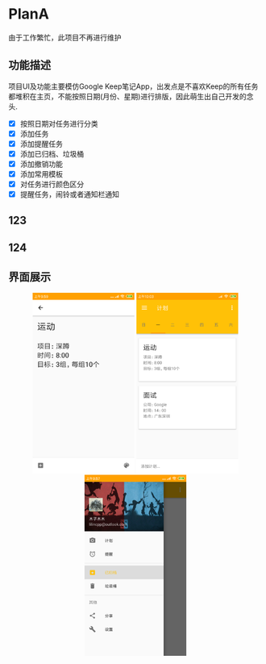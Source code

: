 # PlanA

由于工作繁忙，此项目不再进行维护

## 功能描述

项目UI及功能主要模仿Google Keep笔记App，出发点是不喜欢Keep的所有任务都堆积在主页，不能按照日期(月份、星期)进行排版，因此萌生出自己开发的念头.

- [x] 按照日期对任务进行分类
- [x] 添加任务
- [x] 添加提醒任务
- [x] 添加已归档、垃圾桶
- [x] 添加撤销功能 
- [x] 添加常用模板
- [x] 对任务进行颜色区分
- [x] 提醒任务，闹铃或者通知栏通知

## 123
## 124

## 界面展示

<div align="center" >
  <img src="https://github.com/lilincpp/PlanA/blob/master/pics/add_task.png" width="40%" height="40%">
  <img src="https://github.com/lilincpp/PlanA/blob/master/pics/home1.png" width="40%" height="40%">
  <img src="https://github.com/lilincpp/PlanA/blob/master/pics/home_menu.png" width="40%" height="40%">
</div>
